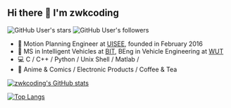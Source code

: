 ## Hi there 👋 I'm zwkcoding

![GitHub User's stars](https://img.shields.io/github/stars/zwkcoding?style=flat-square&logo=github)
![GitHub User's followers](https://img.shields.io/github/followers/zwkcoding?style=flat-square&logo=github)


- 🚖 Motion Planning Engineer at [UISEE](https://www.waymo.com), founded in February 2016
- 🏫  MS in Intelligent Vehicles at [BIT](https://me.bit.edu.cn/jgsz/jlgcx1/qjyjs1/index.htm), BEng in Vehicle Engineering at [WUT](http://auto.whut.edu.cn/)
- 💻 C / C++ / Python / Unix Shell / Matlab /
- 🏀 Anime & Comics / Electronic Products / Coffee & Tea

[![zwkcoding's GitHub stats](https://github-readme-stats.vercel.app/api?username=zwkcoding&count_private=true&show_icons=true&theme=vue-dark)](https://github.com/anuraghazra/github-readme-stats)

[![Top Langs](https://github-readme-stats.vercel.app/api/top-langs/?username=zwkcoding&layout=compact)](https://github.com/anuraghazra/github-readme-stats)

<!--
Here are some ideas to get you started:

- 🔭 I’m currently working on ...
- 🌱 I’m currently learning ...
- 👯 I’m looking to collaborate on ...
- 🤔 I’m looking for help with ...
- 💬 Ask me about ...
- 📫 How to reach me: ...
- 😄 Pronouns: ...
- ⚡ Fun fact: ...
-->
